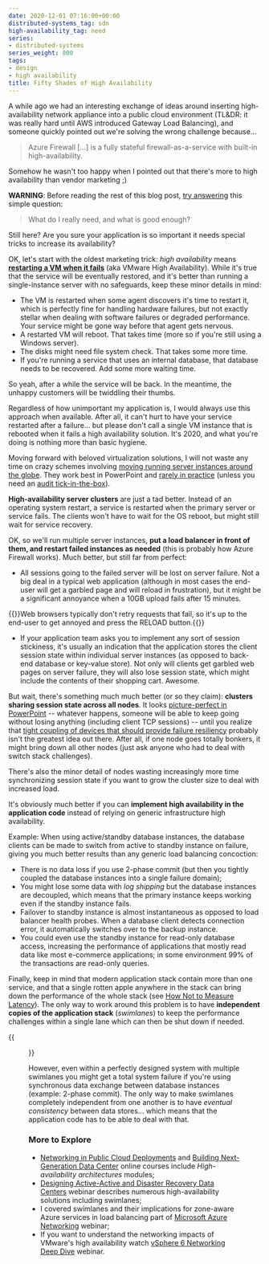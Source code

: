 ```yaml
---
date: 2020-12-01 07:16:00+00:00
distributed-systems_tag: sdn
high-availability_tag: need
series:
- distributed-systems
series_weight: 800
tags:
- design
- high availability
title: Fifty Shades of High Availability
---
```

A while ago we had an interesting exchange of ideas around inserting high-availability network appliance into a public cloud environment (TL&DR: it was really hard until AWS introduced Gateway Load Balancing), and someone quickly pointed out we're solving the wrong challenge because...

> Azure Firewall [...] is a fully stateful firewall-as-a-service with built-in high-availability.

Somehow he wasn't too happy when I pointed out that there's more to high availability than vendor marketing ;)
<!--more-->
**WARNING**: Before reading the rest of this blog post, [try answering](/2013/01/long-distance-vmotion-stretched-ha/) this simple question:

> What do I really need, and what is good enough?

Still here? Are you sure your application is so important it needs special tricks to increase its availability?

OK, let's start with the oldest marketing trick: _high availability_ means [**restarting a VM when it fails**](/2011/08/high-availability-fallacies/) (aka VMware High Availability). While it's true that the service will be eventually restored, and it's better than running a single-instance server with no safeguards, keep these minor details in mind:

* The VM is restarted when some agent discovers it's time to restart it, which is perfectly fine for handling hardware failures, but not exactly stellar when dealing with software failures or degraded performance. Your service might be gone way before that agent gets nervous.
* A restarted VM will reboot. That takes time (more so if you're still using a Windows server).
* The disks might need file system check. That takes some more time.
* If you're running a service that uses an internal database, that database needs to be recovered. Add some more waiting time.

So yeah, after a while the service will be back. In the meantime, the unhappy customers will be twiddling their thumbs.

Regardless of how unimportant my application is, I would always use this approach when available. After all, it can't hurt to have your service restarted after a failure... but please don't call a single VM instance that is rebooted when it fails a high availability solution. It's 2020, and what you're doing is nothing more than basic hygiene.

Moving forward with beloved virtualization solutions, I will not waste any time on crazy schemes involving [moving running server instances around the globe](/2015/02/before-talking-about-vmotion-across/). They work best in PowerPoint and [rarely in practice](/2011/09/long-distance-vmotion-for-disaster/) (unless you need an [audit tick-in-the-box](/2019/09/disaster-recovery-test-faking-another/)).

**High-availability server clusters** are just a tad better. Instead of an operating system restart, a service is restarted when the primary server or service fails. The clients won't have to wait for the OS reboot, but might still wait for service recovery.

OK, so we'll run multiple server instances, **put a load balancer in front of them, and restart failed instances as needed** (this is probably how Azure Firewall works). Much better, but still far from perfect:

* All sessions going to the failed server will be lost on server failure. Not a big deal in a typical web application (although in most cases the end-user will get a garbled page and will reload in frustration), but it might be a significant annoyance when a 10GB upload fails after 15 minutes.

{{<note info>}}Web browsers typically don't retry requests that fail, so it's up to the end-user to get annoyed and press the RELOAD button.{{</note>}}

* If your application team asks you to implement any sort of session stickiness, it's usually an indication that the application stores the client session state within individual server instances (as opposed to back-end database or key-value store). Not only will clients get garbled web pages on server failure, they will also lose session state, which might include the contents of their shopping cart. Awesome.

But wait, there's something much much better (or so they claim): **clusters sharing session state across all nodes**. It looks [picture-perfect in PowerPoint](/2015/11/stretched-firewalls-across-layer-3-dci/) -- whatever happens, someone will be able to keep going without losing anything (including client TCP sessions) -- until you realize that [tight coupling of devices that should provide failure resiliency](/2016/11/reliability-of-clustered-solutions/) probably isn't the greatest idea out there. After all, if one node goes totally bonkers, it might bring down all other nodes (just ask anyone who had to deal with switch stack challenges).

There's also the minor detail of nodes wasting increasingly more time synchronizing session state if you want to grow the cluster size to deal with increased load.

It's obviously much better if you can **implement high availability in the application code** instead of relying on generic infrastructure high availability. 

Example: When using active/standby database instances, the database clients can be made to switch from active to standby instance on failure, giving you much better results than any generic load balancing concoction:

* There is no data loss if you use 2-phase commit (but then you tightly coupled the database instances into a single failure domain);
* You might lose some data with _log shipping_ but the database instances are decoupled, which means that the primary instance keeps working even if the standby instance fails.
* Failover to standby instance is almost instantaneous as opposed to load balancer health probes. When a database client detects connection error, it automatically switches over to the backup instance.
* You could even use the standby instance for read-only database access, increasing the performance of applications that mostly read data like most e-commerce applications; in some environment 99% of the transactions are read-only queries.

Finally, keep in mind that modern application stack contain more than one service, and that a single rotten apple anywhere in the stack can bring down the performance of the whole stack (see [How Not to Measure Latency](/2020/08/measuring-latency/)). The only way to work around this problem is to have **independent copies of the application stack** (*swimlanes*) to keep the performance challenges within a single lane which can then be shut down if needed.

{{<figure src="/2020/12/HA_Swimlanes.png" caption="Sample swimlane design">}}

However, even within a perfectly designed system with multiple swimlanes you might get a total system failure if you're using synchronous data exchange between database instances (example: 2-phase commit). The only way to make swimlanes completely independent from one another is to have _eventual consistency_ between data stores... which means that the application code has to be able to deal with that.

### More to Explore

* [Networking in Public Cloud Deployments](https://www.ipspace.net/PubCloud/) and [Building Next-Generation Data Center](https://www.ipspace.net/Building_Next-Generation_Data_Center) online courses include *High-availability architectures* modules;
* [Designing Active-Active and Disaster Recovery Data Centers](https://www.ipspace.net/Designing_Active-Active_and_Disaster_Recovery_Data_Centers) webinar describes numerous high-availability solutions including swimlanes;
* I covered swimlanes and their implications for zone-aware Azure services in load balancing part of [Microsoft Azure Networking](https://www.ipspace.net/Microsoft_Azure_Networking) webinar;
* If you want to understand the networking impacts of VMware's high availability watch [vSphere 6 Networking Deep Dive](https://www.ipspace.net/VSphere_6_Networking_Deep_Dive) webinar.

